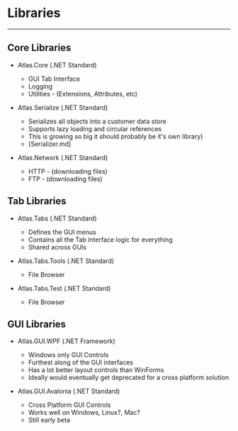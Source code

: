 # Libraries

---

## Core Libraries

* Atlas.Core (.NET Standard)

  - GUI Tab Interface
  -	Logging
  - Utilities - (Extensions, Attributes, etc)

* Atlas.Serialize (.NET Standard)
  - Serializes all objects into a customer data store
  - Supports lazy loading and circular references
  - This is growing so big it should probably be it's own library)
  - [Serializer.md]
* Atlas.Network (.NET Standard)
  - HTTP - (downloading files)
  - FTP - (downloading files)
  
## Tab Libraries

* Atlas.Tabs (.NET Standard)
  - Defines the GUI menus
  - Contains all the Tab interface logic for everything
  - Shared across GUIs
  
* Atlas.Tabs.Tools (.NET Standard)
  - File Browser
  
* Atlas.Tabs.Test (.NET Standard)
  - File Browser

## GUI Libraries

* Atlas.GUI.WPF (.NET Framework)
  - Windows only GUI Controls
  - Furthest along of the GUI interfaces
  - Has a lot better layout controls than WinForms
  - Ideally would eventually get deprecated for a cross platform solution
  
* Atlas.GUI.Avalonia (.NET Standard)
  - Cross Platform GUI Controls
  - Works well on Windows, Linux?, Mac?
  - Still early beta

     
